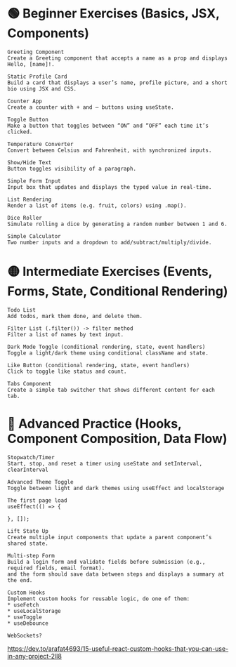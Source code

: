# 🟢 Beginner Exercises (Basics, JSX, Components)

    Greeting Component
    Create a Greeting component that accepts a name as a prop and displays Hello, [name]!.

    Static Profile Card
    Build a card that displays a user’s name, profile picture, and a short bio using JSX and CSS.

    Counter App
    Create a counter with + and – buttons using useState.

    Toggle Button
    Make a button that toggles between “ON” and “OFF” each time it’s clicked.

    Temperature Converter
    Convert between Celsius and Fahrenheit, with synchronized inputs.

    Show/Hide Text
    Button toggles visibility of a paragraph.

    Simple Form Input
    Input box that updates and displays the typed value in real-time.

    List Rendering
    Render a list of items (e.g. fruit, colors) using .map().

    Dice Roller
    Simulate rolling a dice by generating a random number between 1 and 6.

    Simple Calculator
    Two number inputs and a dropdown to add/subtract/multiply/divide.

# 🟡 Intermediate Exercises (Events, Forms, State, Conditional Rendering)

    Todo List
    Add todos, mark them done, and delete them.

    Filter List (.filter()) -> filter method 
    Filter a list of names by text input.

    Dark Mode Toggle (conditional rendering, state, event handlers)
    Toggle a light/dark theme using conditional className and state.

    Like Button (conditional rendering, state, event handlers)
    Click to toggle like status and count.

    Tabs Component
    Create a simple tab switcher that shows different content for each tab.

# 🔵 Advanced Practice (Hooks, Component Composition, Data Flow)

    Stopwatch/Timer
    Start, stop, and reset a timer using useState and setInterval, clearInterval

    Advanced Theme Toggle
    Toggle between light and dark themes using useEffect and localStorage

    The first page load
    useEffect(() => {

    }, []);

    Lift State Up
    Create multiple input components that update a parent component’s shared state.

    Multi-step Form
    Build a login form and validate fields before submission (e.g., required fields, email format).
    and the form should save data between steps and displays a summary at the end.

    Custom Hooks
    Implement custom hooks for reusable logic, do one of them:
    * useFetch
    * useLocalStorage
    * useToggle
    * useDebounce

    WebSockets? 

https://dev.to/arafat4693/15-useful-react-custom-hooks-that-you-can-use-in-any-project-2ll8

